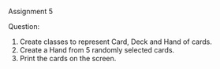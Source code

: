 Assignment 5

Question:  
1. Create classes to represent Card, Deck and Hand of cards.  
2. Create a Hand from 5 randomly selected cards.  
3. Print the cards on the screen.  